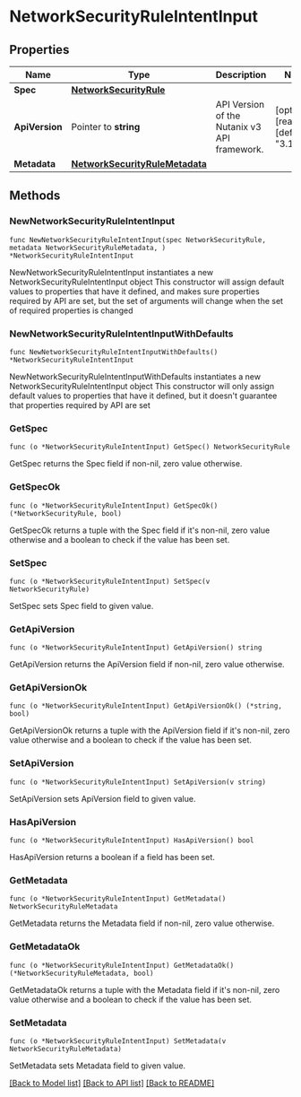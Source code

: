 # NetworkSecurityRuleIntentInput

## Properties

Name | Type | Description | Notes
------------ | ------------- | ------------- | -------------
**Spec** | [**NetworkSecurityRule**](NetworkSecurityRule.md) |  | 
**ApiVersion** | Pointer to **string** | API Version of the Nutanix v3 API framework. | [optional] [readonly] [default to "3.1.0"]
**Metadata** | [**NetworkSecurityRuleMetadata**](NetworkSecurityRuleMetadata.md) |  | 

## Methods

### NewNetworkSecurityRuleIntentInput

`func NewNetworkSecurityRuleIntentInput(spec NetworkSecurityRule, metadata NetworkSecurityRuleMetadata, ) *NetworkSecurityRuleIntentInput`

NewNetworkSecurityRuleIntentInput instantiates a new NetworkSecurityRuleIntentInput object
This constructor will assign default values to properties that have it defined,
and makes sure properties required by API are set, but the set of arguments
will change when the set of required properties is changed

### NewNetworkSecurityRuleIntentInputWithDefaults

`func NewNetworkSecurityRuleIntentInputWithDefaults() *NetworkSecurityRuleIntentInput`

NewNetworkSecurityRuleIntentInputWithDefaults instantiates a new NetworkSecurityRuleIntentInput object
This constructor will only assign default values to properties that have it defined,
but it doesn't guarantee that properties required by API are set

### GetSpec

`func (o *NetworkSecurityRuleIntentInput) GetSpec() NetworkSecurityRule`

GetSpec returns the Spec field if non-nil, zero value otherwise.

### GetSpecOk

`func (o *NetworkSecurityRuleIntentInput) GetSpecOk() (*NetworkSecurityRule, bool)`

GetSpecOk returns a tuple with the Spec field if it's non-nil, zero value otherwise
and a boolean to check if the value has been set.

### SetSpec

`func (o *NetworkSecurityRuleIntentInput) SetSpec(v NetworkSecurityRule)`

SetSpec sets Spec field to given value.


### GetApiVersion

`func (o *NetworkSecurityRuleIntentInput) GetApiVersion() string`

GetApiVersion returns the ApiVersion field if non-nil, zero value otherwise.

### GetApiVersionOk

`func (o *NetworkSecurityRuleIntentInput) GetApiVersionOk() (*string, bool)`

GetApiVersionOk returns a tuple with the ApiVersion field if it's non-nil, zero value otherwise
and a boolean to check if the value has been set.

### SetApiVersion

`func (o *NetworkSecurityRuleIntentInput) SetApiVersion(v string)`

SetApiVersion sets ApiVersion field to given value.

### HasApiVersion

`func (o *NetworkSecurityRuleIntentInput) HasApiVersion() bool`

HasApiVersion returns a boolean if a field has been set.

### GetMetadata

`func (o *NetworkSecurityRuleIntentInput) GetMetadata() NetworkSecurityRuleMetadata`

GetMetadata returns the Metadata field if non-nil, zero value otherwise.

### GetMetadataOk

`func (o *NetworkSecurityRuleIntentInput) GetMetadataOk() (*NetworkSecurityRuleMetadata, bool)`

GetMetadataOk returns a tuple with the Metadata field if it's non-nil, zero value otherwise
and a boolean to check if the value has been set.

### SetMetadata

`func (o *NetworkSecurityRuleIntentInput) SetMetadata(v NetworkSecurityRuleMetadata)`

SetMetadata sets Metadata field to given value.



[[Back to Model list]](../README.md#documentation-for-models) [[Back to API list]](../README.md#documentation-for-api-endpoints) [[Back to README]](../README.md)


